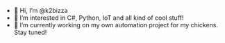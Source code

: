 - 👋 Hi, I’m @k2bizza
- 👀 I’m interested in C#, Python, IoT and all kind of cool stuff! 
- 🌱 I’m currently working on my own automation project for my chickens. Stay tuned!

<!---
k2bizza/k2bizza is a ✨ special ✨ repository because its `README.md` (this file) appears on your GitHub profile.
You can click the Preview link to take a look at your changes.
--->
